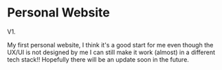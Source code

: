 # Personal Website

V1.

My first personal website, I think it's a good start for me even though the UX/UI is not designed by me I can still make it work (almost) in a different tech stack!! Hopefully there will be an update soon in the future.
